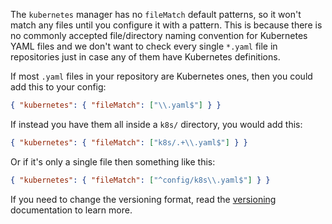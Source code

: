 The `kubernetes` manager has no `fileMatch` default patterns, so it won't match any files until you configure it with a pattern.
This is because there is no commonly accepted file/directory naming convention for Kubernetes YAML files and we don't want to check every single `*.yaml` file in repositories just in case any of them have Kubernetes definitions.

If most `.yaml` files in your repository are Kubernetes ones, then you could add this to your config:

```json
{ "kubernetes": { "fileMatch": ["\\.yaml$"] } }
```

If instead you have them all inside a `k8s/` directory, you would add this:

```json
{ "kubernetes": { "fileMatch": ["k8s/.+\\.yaml$"] } }
```

Or if it's only a single file then something like this:

```json
{ "kubernetes": { "fileMatch": ["^config/k8s\\.yaml$"] } }
```

If you need to change the versioning format, read the [versioning](../../versioning/index.md) documentation to learn more.
